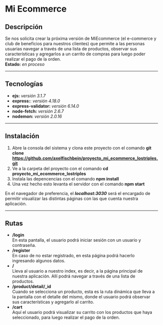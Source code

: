 # Mi Ecommerce #

## Descripción ##
Se nos solicita crear la próxima versión de MiEcommerce (el e-commerce y club de beneficios para nuestros clientes) que permite a las personas usuarias navegar a través de una lista de productos, observar sus características y agregarlos a un carrito de compras para luego poder realizar el pago de la orden.  
**Estado:** _en proceso_

* * *

## Tecnologías ##
- **ejs:** _versión 3.1.7_
- **express:**: _versión 4.18.0_
- **express-validator:** _versión 6.14.0_
- **node-fetch:** _versión 2.6.7_
- **nodemon:** _versión 2.0.16_

* * *

## Instalación ##
1. Abre la consola del sistema y clona este proyecto con el comando **git clone https://github.com/axelfischbein/proyecto_mi_ecommerce_lostriples.git**
2. Ve a la carpeta del proyecto con el comando **cd proyecto_mi_ecommerce_lostriples**
3. Instala las depencencias con el comando **npm install**
4. Una vez hecho esto levanta el servidor con el comando **npm start**

En el navegador de preferencia, el **_localhost:3030_** será el encargado de permitir visualizar las distintas páginas con las que cuenta nuestra aplicación.

* * *

## Rutas ##
- **/login**  
    En esta pantalla, el usuario podrá iniciar sesión con un usuario y contraseña.
- **/register**  
    En caso de no estar registrado, en esta página podrá hacerlo ingresando algunos datos.
- **/**  
    Lleva al usuario a nuestro index, es decir, a la página principal de nuestra aplicación. Allí podrá navegar a través de una lista de productos.
- **/product/detail/_id**  
    Cuando se selecciona un producto, esta es la ruta dinámica que lleva a la pantalla con el detalle del mismo, donde el usuario podrá observar sus características y agregarlo al carrito.
- **/cart**   
    Aquí el usuario podrá visualizar su carrito con los productos que haya seleccionado, para luego realizar el pago de la orden.

